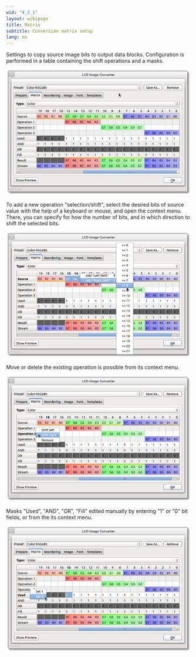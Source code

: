 ```yaml
---
wid: "4_2_1"
layout: wikipage
title: Matrix
subtitle: Conversion matrix setup
lang: en
---
```

Settings to copy source image bits to output data blocks. Configuration is performed in a table containing the shift operations and a masks.

![Matrix dialog](index-1.png "Matrix dialog")

To add a new operation "selection/shift", select the desired bits of source value with the help of a keyboard or mouse, and open the context menu. There, you can specify for how the number of bits, and in which direction to shift the selected bits.

![Adding Shift operation](index-2.png "Adding Shift operation")

Move or delete the existing operation is possible from its context menu.

![Changing operation](index-3.png "Changing operation")

Masks "Used", "AND", "OR", "Fill" edited manually by entering "1" or "0" bit fields, or from the its context menu.

![Changing bits](index-4.png "Changing bits")
